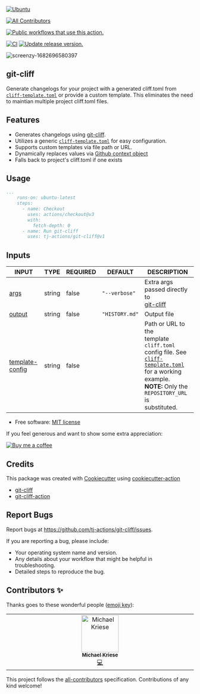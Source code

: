 [![Ubuntu](https://img.shields.io/badge/Ubuntu-E95420?style=for-the-badge\&logo=ubuntu\&logoColor=white)](https://docs.github.com/en/actions/reference/workflow-syntax-for-github-actions#jobsjob_idruns-on)
<!-- ALL-CONTRIBUTORS-BADGE:START - Do not remove or modify this section -->
[![All Contributors](https://img.shields.io/badge/all_contributors-1-orange.svg?style=flat-square)](#contributors-)
<!-- ALL-CONTRIBUTORS-BADGE:END -->
[![Public workflows that use this action.](https://img.shields.io/endpoint?style=for-the-badge\&url=https%3A%2F%2Fused-by.vercel.app%2Fapi%2Fgithub-actions%2Fused-by%3Faction%3Dtj-actions%2Fgit-cliff%26badge%3Dtrue)](https://github.com/search?o=desc\&q=tj-actions+git-cliff+path%3A.github%2Fworkflows+language%3AYAML\&s=\&type=Code)

[![CI](https://github.com/tj-actions/git-cliff/workflows/CI/badge.svg)](https://github.com/tj-actions/git-cliff/actions?query=workflow%3ACI)
[![Update release version.](https://github.com/tj-actions/git-cliff/workflows/Update%20release%20version./badge.svg)](https://github.com/tj-actions/git-cliff/actions?query=workflow%3A%22Update+release+version.%22)

![screenzy-1682696580397](https://user-images.githubusercontent.com/17484350/235193271-13592c8a-1f3b-4606-9033-eed5d99ac8e1.png)

## git-cliff

Generate changelogs for your project with a generated cliff.toml from [`cliff-template.toml`](./cliff-template.toml) or provide a custom template. This eliminates the need to maintian multiple project cliff.toml files.

## Features

*   Generates changelogs using [git-cliff](https://github.com/orhun/git-cliff).
*   Utilizes a generic [`cliff-template.toml`](./cliff-template.toml) for easy configuration.
*   Supports custom templates via file path or URL.
*   Dynamically replaces values via [Github context object](https://docs.github.com/en/actions/learn-github-actions/contexts)
*   Falls back to project's cliff.toml if one exists

## Usage

```yaml
...
    runs-on: ubuntu-latest
    steps:
      - name: Checkout
        uses: actions/checkout@v3
        with:
          fetch-depth: 0
      - name: Run git-cliff
        uses: tj-actions/git-cliff@v1
```

## Inputs

<!-- AUTO-DOC-INPUT:START - Do not remove or modify this section -->

|                                     INPUT                                     |  TYPE  | REQUIRED |    DEFAULT     |                                                                                             DESCRIPTION                                                                                              |
|-------------------------------------------------------------------------------|--------|----------|----------------|------------------------------------------------------------------------------------------------------------------------------------------------------------------------------------------------------|
|                 <a name="input_args"></a>[args](#input_args)                  | string |  false   | `"--verbose"`  |                                              Extra args passed directly to <br>[git-cliff](https://github.com/orhun/git-cliff#command-line-arguments)                                                |
|              <a name="input_output"></a>[output](#input_output)               | string |  false   | `"HISTORY.md"` |                                                                                             Output file                                                                                              |
| <a name="input_template-config"></a>[template-config](#input_template-config) | string |  false   |                | Path or URL to the <br>template `cliff.toml` config file. See <br>[`cliff-template.toml`](./cliff-template.toml) for a working example. <br>**NOTE:** Only the `REPOSITORY_URL` is <br>substituted.  |

<!-- AUTO-DOC-INPUT:END -->

*   Free software: [MIT license](LICENSE)

If you feel generous and want to show some extra appreciation:

[![Buy me a coffee][buymeacoffee-shield]][buymeacoffee]

[buymeacoffee]: https://www.buymeacoffee.com/jackton1

[buymeacoffee-shield]: https://www.buymeacoffee.com/assets/img/custom_images/orange_img.png

## Credits

This package was created with [Cookiecutter](https://github.com/cookiecutter/cookiecutter) using [cookiecutter-action](https://github.com/tj-actions/cookiecutter-action)

*   [git-cliff](https://github.com/orhun/git-cliff)
*   [git-cliff-action](https://github.com/orhun/git-cliff-action)

## Report Bugs

Report bugs at https://github.com/tj-actions/git-cliff/issues.

If you are reporting a bug, please include:

*   Your operating system name and version.
*   Any details about your workflow that might be helpful in troubleshooting.
*   Detailed steps to reproduce the bug.

## Contributors ✨

Thanks goes to these wonderful people ([emoji key](https://allcontributors.org/docs/en/emoji-key)):

<!-- ALL-CONTRIBUTORS-LIST:START - Do not remove or modify this section -->
<!-- prettier-ignore-start -->
<!-- markdownlint-disable -->
<table>
  <tbody>
    <tr>
      <td align="center" valign="top" width="14.28%"><a href="https://visualon.de"><img src="https://avatars.githubusercontent.com/u/1798109?v=4?s=100" width="100px;" alt="Michael Kriese"/><br /><sub><b>Michael Kriese</b></sub></a><br /><a href="https://github.com/tj-actions/git-cliff/commits?author=viceice" title="Code">💻</a></td>
    </tr>
  </tbody>
</table>

<!-- markdownlint-restore -->
<!-- prettier-ignore-end -->

<!-- ALL-CONTRIBUTORS-LIST:END -->

This project follows the [all-contributors](https://github.com/all-contributors/all-contributors) specification. Contributions of any kind welcome!